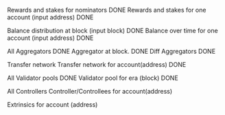 Rewards and stakes for nominators DONE
Rewards and stakes for one account (input address) DONE

Balance distribution at block (input block) DONE
Balance over time for one account (input address) DONE

All Aggregators DONE
Aggregator at block. DONE
Diff Aggregators DONE

Transfer network
Transfer network for account(address) DONE

All Validator pools DONE
Validator pool for era (block) DONE

All Controllers
Controller/Controllees for account(address)

Extrinsics for account (address)